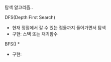 탐색 알고리즘..


DFS(Depth First Search)
* 현재 정점에서 갈 수 있는 점들까지 들어가면서 탐색
* 구현: 스택 또는 재귀함수

BFS()
* 
* 구현:

